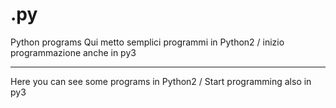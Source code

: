 # .py
Python programs
Qui metto semplici programmi in Python2 / inizio programmazione anche in py3
_______________________________________

Here you can see some programs in Python2 / Start programming also in py3

